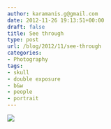 ```yaml
---
author: karamanis.g@gmail.com
date: 2012-11-26 19:13:51+00:00
draft: false
title: See through
type: post
url: /blog/2012/11/see-through
categories:
- Photography
tags:
- skull
- double exposure
- b&w
- people
- portrait
---
```


![](https://images.squarespace-cdn.com/content/v1/4f3f61bae4b063b909445965/1353957265676-QNV9UOM9HMNCER4OVQN7/ke17ZwdGBToddI8pDm48kF9aEDQaTpZHfWEO2zppK7Z7gQa3H78H3Y0txjaiv_0fDoOvxcdMmMKkDsyUqMSsMWxHk725yiiHCCLfrh8O1z5QPOohDIaIeljMHgDF5CVlOqpeNLcJ80NK65_fV7S1UX7HUUwySjcPdRBGehEKrDf5zebfiuf9u6oCHzr2lsfYZD7bBzAwq_2wCJyqgJebgg/20121121-R0012497.jpg?format=original)

